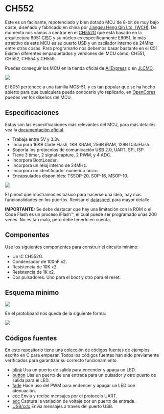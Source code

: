 # CH552

Este es un facinante, repotenciado y bien dotado MCU de 8-bit de muy bajo coste, diseñado y fabricado en china por [Jiangsu Heng Qin Ltd. (WCH)](http://www.wch-ic.com). De momento nos vamos a centrar en el [CH552G](https://www.wch-ic.com/products/CH552.html) que está basado en la arquitectura 8051 [CISC](https://en.wikipedia.org/wiki/Complex_instruction_set_computer) y su núcleo es especificamente E8051, lo más atractivo de este MCU es su puerto USB y un oscilador interno de 24Mhz entre otras cosas. Para programarlo nos debemos basar bastante en el C51. Existen diferentes empaquetados y versiones del MCU cómo; CH551, CH552, CH554 y CH559.

Puedes conseguir los MCU en la tienda oficial de [AliExpress](https://wchofficialstore.es.aliexpress.com/store/1100367542) o en [JLCMC](https://jlcmc.com).

![](https://github.com/nstrappazzonc/CH552/blob/main/img/system_block_diagram.png?raw=true)

El 8051 pertenece a una familia MCS-51, y es tan popular que se ha hecho abierto para que cualquiera pueda conocerlo y/o replicarlo, en [OpenCores](https://opencores.org/projects/8051) puedes ver los diseños del MCU.

## Especificaciones

Estas son las especificaciones más relevantes del MCU, para más detalles vea la [documentación oficial](https://www.wch-ic.com/products/CH552.html).

- Trabaja entre 5V y 3.3v.
- Incorpora 16KB Code Flash, 1KB XRAM, 256B iRAM, 128B DataFlash.
- Soporta los protocolos de comunicación USB 2.0, UART, SPI, ISP.
- Tiene 3 timer, 2 signal capture, 2 PWM, y 4 ADC.
- Incorpora BootLoader.
- Incorpora un reloj interno de 24MHz.
- Incorpora un identificador numerico único.
- Encapsulados disponibles: TSSOP-20, SOP-16, MSOP-10.

![](https://github.com/nstrappazzonc/CH552/blob/main/img/pinout2.png?raw=true)

El pinout que mostramos es básico para hacerse una idea, hay más funcionalidades en los puertos. Revisar el [datasheet](https://github.com/nstrappazzonc/CH552/blob/main/doc/CH552.pdf?raw=true) para mayor detalle.

**IMPORTANTE:** Se debe destacar que hay una limitación con la ROM o el Code Flash es un proceso iFlash™, el cual puede ser programado unas 200 veces. No es tan malo, pero debe tenerlo en cuenta.

## Componentes

Use los siguientes componentes para construir el circuito mínimo:

- Un IC CH552G.
- Condensador de 100nF x2.
- Resistencia de 10K x2.
- Resistencia de 1K x2.
- Dos pulsadores. Uno para el boot y otro para el reset.

## Esquema mínimo

![](https://github.com/nstrappazzonc/CH552/blob/main/img/minimal_schematic.jpg?raw=true)

En el protoboard nos queda de la siguiente forma:

![](https://github.com/nstrappazzonc/CH552/blob/main/img/minimal_protoboard.jpg?raw=true)

## Códigos fuentes

En este repositorio tiene una colección de códigos fuentes de ejemplos escrito en C para empezar. Todos los códigos fuentes han sido previamente verificados para garantizar su correcto funcionamiento.

- [blink](https://github.com/nstrappazzonc/CH552/tree/main/src/blink) Usa un puerto de salida para encender y apaga un LED.
- [button](https://github.com/nstrappazzonc/CH552/tree/main/src/button) Usa un puerto de una entrada para un pulsador y otro puerto de salida para el LED.
- [fade](https://github.com/nstrappazzonc/CH552/tree/main/src/fade) Hace uso del PWM para endencer y apagar un LED con atenuación.
- [cdc](https://github.com/nstrappazzonc/CH552/tree/main/src/cdc) Envia y recibe mensajes por el protocolo UART.
- [adc](https://github.com/nstrappazzonc/CH552/tree/main/src/adc) Captura la variación de voltaje por un puerto de entrada.
- [USB/cdc](https://github.com/nstrappazzonc/CH552/tree/main/src/usb/cdc/tx) Envia mensajes a través del puerto USB.
